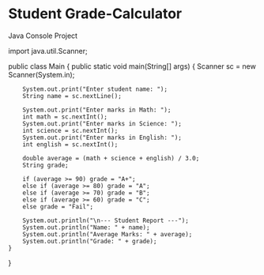 # Student Grade-Calculator
Java Console Project

import java.util.Scanner;

public class Main {
    public static void main(String[] args) {
        Scanner sc = new Scanner(System.in);

        System.out.print("Enter student name: ");
        String name = sc.nextLine();

        System.out.print("Enter marks in Math: ");
        int math = sc.nextInt();
        System.out.print("Enter marks in Science: ");
        int science = sc.nextInt();
        System.out.print("Enter marks in English: ");
        int english = sc.nextInt();

        double average = (math + science + english) / 3.0;
        String grade;

        if (average >= 90) grade = "A+";
        else if (average >= 80) grade = "A";
        else if (average >= 70) grade = "B";
        else if (average >= 60) grade = "C";
        else grade = "Fail";

        System.out.println("\n--- Student Report ---");
        System.out.println("Name: " + name);
        System.out.println("Average Marks: " + average);
        System.out.println("Grade: " + grade);
    }
}
